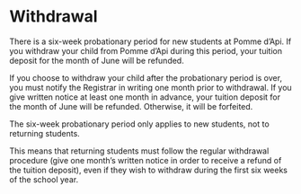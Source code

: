# Withdrawal

There is a six-week probationary period for new students at Pomme d’Api. If you withdraw your
child from Pomme d’Api during this period, your tuition deposit for the month of June will be
refunded.

If you choose to withdraw your child after the probationary period is over, you must notify the
Registrar in writing one month prior to withdrawal. If you give written notice at least one
month in advance, your tuition deposit for the month of June will be refunded. Otherwise, it
will be forfeited.

<!--infoBox-->
The six-week probationary period only applies to new students, not to returning
students.

This means that returning students must follow the regular withdrawal procedure (give one
month’s written notice in order to receive a refund of the tuition deposit), even if they wish to
withdraw during the first six weeks of the school year.
<!--/infoBox-->